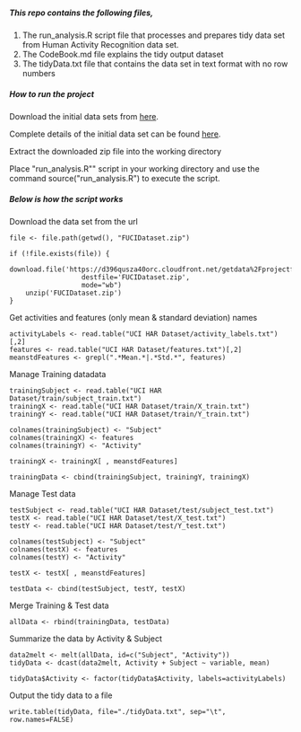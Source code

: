 ##### This repo contains the following files,

1. The run_analysis.R script file that processes and prepares tidy data set from Human Activity Recognition data set.
2. The CodeBook.md file explains the tidy output dataset
3. The tidyData.txt file that contains the data set in text format with no row numbers

##### How to run the project
Download the initial data sets from [here](https://d396qusza40orc.cloudfront.net/getdata%2Fprojectfiles%2FUCI%20HAR%20Dataset.zip).

Complete details of the initial data set can be found [here](http://archive.ics.uci.edu/ml/datasets/Human+Activity+Recognition+Using+Smartphones).

Extract the downloaded zip file into the working directory

Place "run_analysis.R"" script in your working directory and use the command source("run_analysis.R") to execute the script.

##### Below is how the script works
Download the data set from the url 
```
file <- file.path(getwd(), "FUCIDataset.zip")

if (!file.exists(file)) {        
    download.file('https://d396qusza40orc.cloudfront.net/getdata%2Fprojectfiles%2FUCI%20HAR%20Dataset.zip',
                  destfile='FUCIDataset.zip', 
                  mode="wb")
    unzip('FUCIDataset.zip')
}
```
Get activities and features (only mean & standard deviation) names
```
activityLabels <- read.table("UCI HAR Dataset/activity_labels.txt")[,2]
features <- read.table("UCI HAR Dataset/features.txt")[,2]
meanstdFeatures <- grepl(".*Mean.*|.*Std.*", features)
```
Manage Training datadata
```
trainingSubject <- read.table("UCI HAR Dataset/train/subject_train.txt")
trainingX <- read.table("UCI HAR Dataset/train/X_train.txt")
trainingY <- read.table("UCI HAR Dataset/train/Y_train.txt")

colnames(trainingSubject) <- "Subject"
colnames(trainingX) <- features
colnames(trainingY) <- "Activity"

trainingX <- trainingX[ , meanstdFeatures]

trainingData <- cbind(trainingSubject, trainingY, trainingX)
```
Manage Test data
```
testSubject <- read.table("UCI HAR Dataset/test/subject_test.txt")
testX <- read.table("UCI HAR Dataset/test/X_test.txt")
testY <- read.table("UCI HAR Dataset/test/Y_test.txt")

colnames(testSubject) <- "Subject"
colnames(testX) <- features
colnames(testY) <- "Activity"

testX <- testX[ , meanstdFeatures]

testData <- cbind(testSubject, testY, testX)
```
Merge Training & Test data
```
allData <- rbind(trainingData, testData)
```

Summarize the data by Activity & Subject 
```
data2melt <- melt(allData, id=c("Subject", "Activity"))
tidyData <- dcast(data2melt, Activity + Subject ~ variable, mean)

tidyData$Activity <- factor(tidyData$Activity, labels=activityLabels)
```
Output the tidy data to a file
```
write.table(tidyData, file="./tidyData.txt", sep="\t", row.names=FALSE)
```
